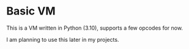 # Basic VM

This is a VM written in Python (3.10), supports a few opcodes for now.

I am planning to use this later in my projects.